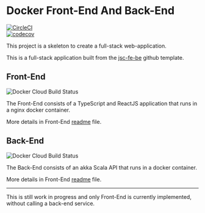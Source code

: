 # Docker Front-End And Back-End
[![CircleCI](https://circleci.com/gh/jscoobyced/jsc-fe-be.svg?style=svg)](https://circleci.com/gh/jscoobyced/jsc-fe-be)  
[![codecov](https://codecov.io/gh/jscoobyced/jsc-fe-be/branch/master/graph/badge.svg)](https://codecov.io/gh/jscoobyced/jsc-fe-be)

This project is a skeleton to create a full-stack web-application.


This is a full-stack application built from the [jsc-fe-be](https://github.com/jscoobyced/jsc-fe-be) github template.

## Front-End

![Docker Cloud Build Status](https://img.shields.io/docker/cloud/build/jscdroiddev/jscfe)

The Front-End consists of a TypeScript and ReactJS application that runs in a nginx docker container.

More details in Front-End [readme](./fe/README.md) file.

## Back-End

![Docker Cloud Build Status](https://img.shields.io/docker/cloud/build/jscdroiddev/jscbe)

The Back-End consists of an akka Scala API that runs in a docker container.

More details in Front-End [readme](./be/README.md) file.


---
This is still work in progress and only Front-End is currently implemented, without calling a back-end service.